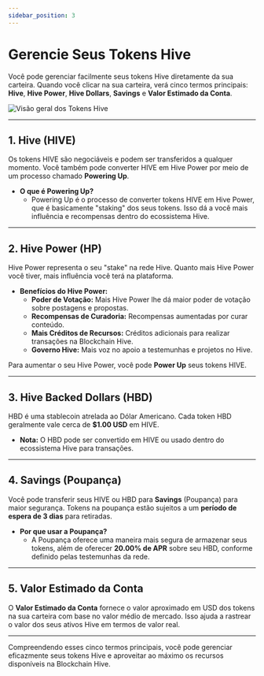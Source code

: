 ```yaml
---
sidebar_position: 3
---
```


# Gerencie Seus Tokens Hive

Você pode gerenciar facilmente seus tokens Hive diretamente da sua carteira. Quando você clicar na sua carteira, verá cinco termos principais: **Hive**, **Hive Power**, **Hive Dollars**, **Savings** e **Valor Estimado da Conta**.

![Visão geral dos Tokens Hive](../../src/assets/Tuto-manage/1.png)

---

## 1. **Hive (HIVE)**

Os tokens HIVE são negociáveis e podem ser transferidos a qualquer momento. Você também pode converter HIVE em Hive Power por meio de um processo chamado **Powering Up**.

- **O que é Powering Up?**
  - Powering Up é o processo de converter tokens HIVE em Hive Power, que é basicamente "staking" dos seus tokens. Isso dá a você mais influência e recompensas dentro do ecossistema Hive.

---

## 2. **Hive Power (HP)**

Hive Power representa o seu "stake" na rede Hive. Quanto mais Hive Power você tiver, mais influência você terá na plataforma.

- **Benefícios do Hive Power:**
  - **Poder de Votação:** Mais Hive Power lhe dá maior poder de votação sobre postagens e propostas.
  - **Recompensas de Curadoria:** Recompensas aumentadas por curar conteúdo.
  - **Mais Créditos de Recursos:** Créditos adicionais para realizar transações na Blockchain Hive.
  - **Governo Hive:** Mais voz no apoio a testemunhas e projetos no Hive.

Para aumentar o seu Hive Power, você pode **Power Up** seus tokens HIVE.

---

## 3. **Hive Backed Dollars (HBD)**

HBD é uma stablecoin atrelada ao Dólar Americano. Cada token HBD geralmente vale cerca de **$1.00 USD** em HIVE.

- **Nota:** O HBD pode ser convertido em HIVE ou usado dentro do ecossistema Hive para transações.

---

## 4. **Savings (Poupança)**

Você pode transferir seus HIVE ou HBD para **Savings** (Poupança) para maior segurança. Tokens na poupança estão sujeitos a um **período de espera de 3 dias** para retiradas.

- **Por que usar a Poupança?**
  - A Poupança oferece uma maneira mais segura de armazenar seus tokens, além de oferecer **20.00% de APR** sobre seu HBD, conforme definido pelas testemunhas da rede.

---

## 5. **Valor Estimado da Conta**

O **Valor Estimado da Conta** fornece o valor aproximado em USD dos tokens na sua carteira com base no valor médio de mercado. Isso ajuda a rastrear o valor dos seus ativos Hive em termos de valor real.

---

Compreendendo esses cinco termos principais, você pode gerenciar eficazmente seus tokens Hive e aproveitar ao máximo os recursos disponíveis na Blockchain Hive.
